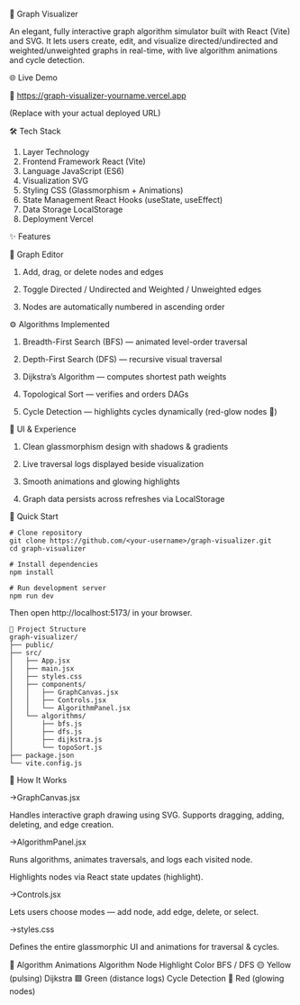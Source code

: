 📘 Graph Visualizer

An elegant, fully interactive graph algorithm simulator built with React (Vite) and SVG.
It lets users create, edit, and visualize directed/undirected and weighted/unweighted graphs in real-time, with live algorithm animations and cycle detection.

🌐 Live Demo

🔗 https://graph-visualizer-yourname.vercel.app

(Replace with your actual deployed URL)

🛠️ Tech Stack
1. Layer	Technology
2. Frontend Framework	React (Vite)
3. Language	JavaScript (ES6)
4. Visualization	SVG
5. Styling	CSS (Glassmorphism + Animations)
6. State Management	React Hooks (useState, useEffect)
7. Data Storage	LocalStorage
8. Deployment	Vercel
   
✨ Features

🧱 Graph Editor

1. Add, drag, or delete nodes and edges

2. Toggle Directed / Undirected and Weighted / Unweighted edges

3. Nodes are automatically numbered in ascending order

⚙️ Algorithms Implemented

1. Breadth-First Search (BFS) — animated level-order traversal

2. Depth-First Search (DFS) — recursive visual traversal

3. Dijkstra’s Algorithm — computes shortest path weights

4. Topological Sort — verifies and orders DAGs

5. Cycle Detection — highlights cycles dynamically (red-glow nodes 🔴)

🎨 UI & Experience

1. Clean glassmorphism design with shadows & gradients

2. Live traversal logs displayed beside visualization

3. Smooth animations and glowing highlights

4. Graph data persists across refreshes via LocalStorage

🚀 Quick Start
```
# Clone repository
git clone https://github.com/<your-username>/graph-visualizer.git
cd graph-visualizer

# Install dependencies
npm install

# Run development server
npm run dev
```

Then open http://localhost:5173/
 in your browser.

```
📂 Project Structure
graph-visualizer/
├── public/
├── src/
│   ├── App.jsx
│   ├── main.jsx
│   ├── styles.css
│   ├── components/
│   │   ├── GraphCanvas.jsx
│   │   ├── Controls.jsx
│   │   └── AlgorithmPanel.jsx
│   └── algorithms/
│       ├── bfs.js
│       ├── dfs.js
│       ├── dijkstra.js
│       └── topoSort.js
├── package.json
└── vite.config.js
```
🧩 How It Works

->GraphCanvas.jsx

   Handles interactive graph drawing using SVG.
   Supports dragging, adding, deleting, and edge creation.

->AlgorithmPanel.jsx

   Runs algorithms, animates traversals, and logs each visited node.
   
   Highlights nodes via React state updates (highlight).

->Controls.jsx

   Lets users choose modes — add node, add edge, delete, or select.

->styles.css

   Defines the entire glassmorphic UI and animations for traversal & cycles.

🧠 Algorithm Animations
Algorithm	Node Highlight Color
BFS / DFS	🟡 Yellow (pulsing)
Dijkstra	🟩 Green (distance logs)
Cycle Detection	🔴 Red (glowing nodes)
